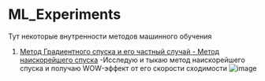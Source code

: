 # ML_Experiments
Тут некоторые внутренности методов машинного обучения

1. <a href="https://github.com/noskovm/ML_Experiments/blob/main/Gradient_Descent.ipynb">Метод Градиентного спуска и его частный случай - Метод наискорейшего спуска</a>
  -Исследую и тыкаю метод наискорейшего спуска и получаю WOW-эффект от его скорости сходимости
![image](https://user-images.githubusercontent.com/90210205/205380772-b6f71a77-eeaf-4959-9347-c18204a4d5e9.png)
